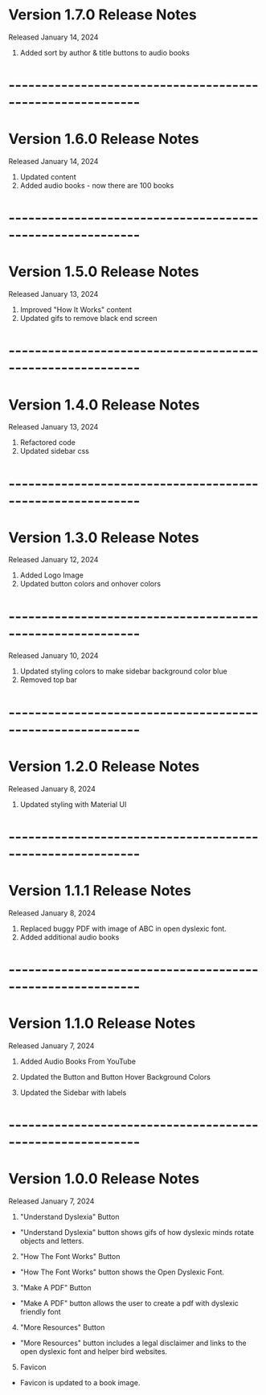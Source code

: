 # Version 1.7.0 Release Notes

Released January 14, 2024

1. Added sort by author & title buttons to audio books

# ----------------------------------------------------------

# Version 1.6.0 Release Notes

Released January 14, 2024

1. Updated content
2. Added audio books - now there are 100 books

# ----------------------------------------------------------

# Version 1.5.0 Release Notes

Released January 13, 2024

1. Improved "How It Works" content
2. Updated gifs to remove black end screen

# ----------------------------------------------------------

# Version 1.4.0 Release Notes

Released January 13, 2024

1. Refactored code
2. Updated sidebar css

# ----------------------------------------------------------

# Version 1.3.0 Release Notes

Released January 12, 2024

1. Added Logo Image
2. Updated button colors and onhover colors

# ----------------------------------------------------------

Released January 10, 2024

1. Updated styling colors to make sidebar background color blue
2. Removed top bar

# ----------------------------------------------------------

# Version 1.2.0 Release Notes

Released January 8, 2024

1. Updated styling with Material UI

# ----------------------------------------------------------

# Version 1.1.1 Release Notes

Released January 8, 2024

1. Replaced buggy PDF with image of ABC in open dyslexic font.
2. Added additional audio books

# ----------------------------------------------------------

# Version 1.1.0 Release Notes

Released January 7, 2024

1.  Added Audio Books From YouTube

2.  Updated the Button and Button Hover Background Colors

3.  Updated the Sidebar with labels

# ----------------------------------------------------------

# Version 1.0.0 Release Notes

Released January 7, 2024

1.  "Understand Dyslexia" Button

- "Understand Dyslexia" button shows gifs of how dyslexic minds rotate objects and letters.

2.  "How The Font Works" Button

- "How The Font Works" button shows the Open Dyslexic Font.

3.  "Make A PDF" Button

- "Make A PDF" button allows the user to create a pdf with dyslexic friendly font

4.  "More Resources" Button

- "More Resources" button includes a legal disclaimer and links to the open dyslexic font and helper bird websites.

5.  Favicon

- Favicon is updated to a book image.
